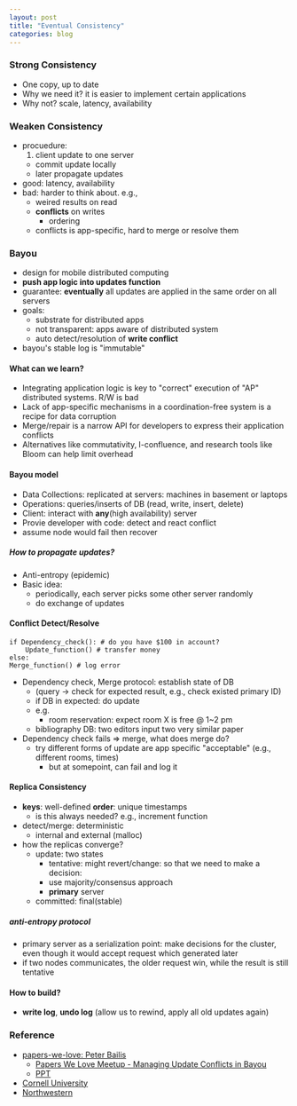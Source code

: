 ```yaml
---
layout: post
title: "Eventual Consistency"
categories: blog
---
```


### Strong Consistency
* One copy, up to date
* Why we need it? it is easier to implement certain applications
* Why not? scale, latency, availability

### Weaken Consistency
* procuedure:
    1. client update to one server
    - commit update locally
    - later propagate updates
* good: latency, availability
* bad: harder to think about. e.g.,
    * weired results on read
    * **conflicts** on writes
        * ordering
	* conflicts is app-specific, hard to merge or resolve them

### Bayou
* design for mobile distributed computing
* **push app logic into updates function**
* guarantee: **eventually** all updates are applied in the same order on all servers
* goals:
    * substrate for distributed apps
    * not transparent: apps aware of distributed system
    * auto detect/resolution of **write conflict**
* bayou's stable log is "immutable"

#### What can we learn?
* Integrating application logic is key to "correct" execution of "AP" distributed systems. R/W is bad
* Lack of app-specific mechanisms in a coordination-free system is a recipe for data corruption
* Merge/repair is a narrow API for developers to express their application conflicts
* Alternatives like commutativity, I-confluence, and research tools like Bloom can help limit overhead

#### Bayou model
* Data Collections: replicated at servers: machines in basement or laptops
* Operations: queries/inserts of DB (read, write, insert, delete)
* Client: interact with **any**(high availability) server
* Provie developer with code: detect and react conflict
* assume node would fail then recover

##### How to propagate updates?
* Anti-entropy (epidemic)
* Basic idea:
    * periodically, each server picks some other server randomly
    * do exchange of updates

#### Conflict Detect/Resolve
    if Dependency_check(): # do you have $100 in account?
        Update_function() # transfer money
    else:
	Merge_function() # log error

* Dependency check, Merge protocol: establish state of DB
    * (query -> check for expected result, e.g., check existed primary ID)
	* if DB in expected: do update
    * e.g.
        * room reservation: expect room X is free @ 1~2 pm
	* bibliography DB: two editors input two very similar paper
* Dependency check fails => merge, what does merge do?
    * try different forms of update are app specific "acceptable" (e.g., different rooms, times)
        * but at somepoint, can fail and log it

#### Replica Consistency
* **keys**: well-defined **order**: unique timestamps
    * is this always needed? e.g., increment function
* detect/merge: deterministic
    * internal and external (malloc)
* how the replicas converge?
    * update: two states
        * tentative: might revert/change: so that we need to make a decision:
	    * use majority/consensus approach
	    * **primary** server
	* committed: final(stable)

##### anti-entropy protocol
* primary server as a serialization point: make decisions for the cluster, even though it would accept request which generated later
* if two nodes communicates, the older request win, while the result is still tentative

#### How to build?
* **write log**, **undo log** (allow us to rewind, apply all old updates again)


### Reference
* [papers-we-love: Peter Bailis](https://github.com/papers-we-love/papers-we-love/issues/193)
    * [Papers We Love Meetup - Managing Update Conflicts in Bayou](https://www.youtube.com/watch?v=txP7CI0PjO4)
    * [PPT](https://speakerdeck.com/paperswelove/pwlsf-number-10-equals-peter-bailis-on-managing-update-conflicts-in-bayou)
* [Cornell University](http://slideplayer.com/slide/5075267/)
* [Northwestern](http://www.aqualab.cs.northwestern.edu/classes/EECS345/eecs-345-w10/lectures/Bayou.pdf)
